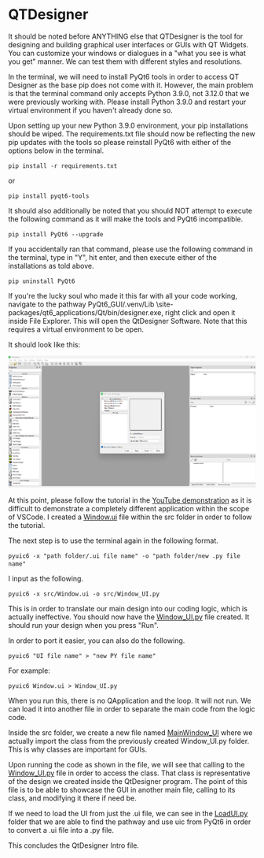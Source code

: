 # QTDesigner

It should be noted before ANYTHING else that QTDesigner is the tool for designing and building graphical user interfaces or GUIs with QT Widgets. You can customize your windows or dialogues in a "what you see is what you get" manner. We can test them with different styles and resolutions. 

In the terminal, we will need to install PyQt6 tools in order to access QT Designer as the base pip does not come with it. However, the main problem is that the terminal command only accepts Python 3.9.0, not 3.12.0 that we were previously working with. Please install Python 3.9.0 and restart your virtual environment if you haven't already done so.

Upon setting up your new Python 3.9.0 environment, your pip installations should be wiped. The requirements.txt file should now be reflecting the new pip updates with the tools so please reinstall PyQt6 with either of the options below in the terminal.

```
pip install -r requirements.txt
```
or
```
pip install pyqt6-tools
```

It should also additionally be noted that you should NOT attempt to execute the following command as it will make the tools and PyQt6 incompatible.
```
pip install PyQt6 --upgrade
```

If you accidentally ran that command, please use the following command in the terminal, type in "Y", hit enter, and then execute either of the installations as told above.
```
pip uninstall PyQt6
```

If you're the lucky soul who made it this far with all your code working, navigate to the pathway PyQt6_GUI/.venv/Lib \site-packages/qt6_applications/Qt/bin/designer.exe, right click and open it inside File Explorer. This will open the QtDesigner Software. Note that this requires a virtual environment to be open.

It should look like this:

![alt text](/media/windowsMedia/QTDesignerApp.png)

At this point, please follow the tutorial in the [YouTube demonstration](https://youtu.be/_16NK5LZPes?si=asA0FvDcwoGcX1ce&t=1565) as it is difficult to demonstrate a completely different application within the scope of VSCode. I created a [Window.ui](/src/QtDesigner/Window.ui) file within the src folder in order to follow the tutorial.

The next step is to use the terminal again in the following format.
```
pyuic6 -x "path folder/.ui file name" -o "path folder/new .py file name"
```

I input as the following.
```
pyuic6 -x src/Window.ui -o src/Window_UI.py
```

This is in order to translate our main design into our coding logic, which is actually ineffective. You should now have the [Window_UI.py](/src/QtDesigner/Window_UI.py) file created.  It should run your design when you press "Run". 

In order to port it easier, you can also do the following.
```
pyuic6 "UI file name" > "new PY file name"
```
For example:
```
pyuic6 Window.ui > Window_UI.py
```
When you run this, there is no QApplication and the loop. It will not run. We can load it into another file in order to separate the main code from the logic code. 

Inside the src folder, we create a new file named [MainWindow_UI](/src/QtDesigner/MainWindow_UI.py) where we actually import the class from the previously created Window_UI.py folder. This is why classes are important for GUIs. 

Upon running the code as shown in the file, we will see that calling to the [Window_UI.py](/src/QtDesigner/Window_UI.py) file in order to access the class. That class is representative of the design we created inside the QtDesigner program. The point of this file is to be able to showcase the GUI in another main file, calling to its class, and modifying it there if need be. 

If we need to load the UI from just the .ui file, we can see in the [LoadUI.py](/src/QtDesigner/LoadUI.py) folder that we are able to find the pathway and use uic from PyQt6 in order to convert a .ui file into a .py file. 

This concludes the QtDesigner Intro file.